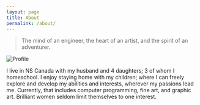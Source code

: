 ```yaml
---
layout: page
title: About
permalink: /about/
---
```

>The mind of an engineer, the heart of an artist, and the spirit of an adventurer.

![Profile](https://avatars3.githubusercontent.com/u/29644308?s=400&v=4 "Profile")


I live in NS Canada with my husband and 4 daughters; 3 of whom I homeschool.  I enjoy staying home with my children; where I can freely explore and develop my abilities and interests, wherever my passions lead me. Currently, that includes computer programming, fine art, and graphic art. Brilliant women seldom limit themselves to one interest. 
